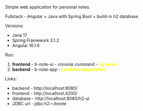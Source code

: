 Simple web application for personal notes.

Fullstack - Angular + Java with Spring Boot + build-in h2 database

Versions:
<ul>
    <li>Java 17</li>
    <li>Spring Framework 3.1.2</li>
    <li>Angular 16.1.6</li>
</ul>

Run:
<ol>
    <li><b>frontend</b> - b-note-ui - console command - <b style="color:yellow;">ng serve</b></li>
    <li><b>backend</b> - b-note-app - <b style="color:yellow;">run BNoteApplication </b></li>
</ol>



Links:
<ul>
    <li> backend - <a> http://localhost:8080/ </a> </li>
    <li> frontend - <a> http://localhost:4200/ </a> </li>
    <li> database - <a> http://localhost:8080/h2-ui </a> </li>
    <li> JDBC url - jdbc:h2:~/bnote </li>
</ul>
